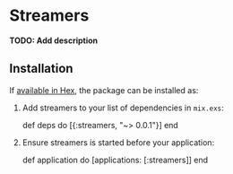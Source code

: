 # Streamers

**TODO: Add description**

## Installation

If [available in Hex](https://hex.pm/docs/publish), the package can be installed as:

  1. Add streamers to your list of dependencies in `mix.exs`:

        def deps do
          [{:streamers, "~> 0.0.1"}]
        end

  2. Ensure streamers is started before your application:

        def application do
          [applications: [:streamers]]
        end
